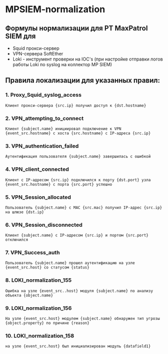# MPSIEM-normalization
## Формулы нормализации для PT MaxPatrol SIEM для
- Squid прокси-сервер
- VPN-сервера SoftEther
- Loki - инструмент проверки на IOC's (при настройке отправки логов работы Loki по syslog на коллектор MP SIEM)


## Правила локализации для указанных правил:
### 1. Proxy_Squid_syslog_access
	Клиент прокси-сервера {src.ip} получил доступ к {dst.hostname}
### 2. VPN_attempting_to_connect
	Клиент {subject.name} инициировал подключение к VPN {event_src.hostname} с хоста {src.hostname} с IP-адреса {src.ip}
### 3. VPN_authentication_failed
	Аутентификация пользователя {subject.name} завершилась с ошибкой
### 4. VPN_client_connected
	Клиент с IP-адресом {src.ip} подключился к порту {dst.port} узла {event_src.hostname} с порта {src.port} успешно
### 5. VPN_Session_allocated
	Пользователь {subject.name} с MAC {src.mac} получил IP-адрес {src.ip} на шлюзе {dst.ip}
### 6. VPN_Session_disconnected
	Клиент {subject.name} с IP-адресом {src.ip} и портом {src.port} отключился
### 7. VPN_Success_auth
	Пользователь {subject.name} прошел аутентификацию на узле {event_src.host} со статусом {status}
### 8. LOKI_normalization_155
	Ошибка на узле {event_src..host} модуля {subject.name} по анализу объекта {object.name}
### 9. LOKI_normalization_156
	На узле {event_src.host} модулем {subject.name} обнаружен тип угрозы {object.property} по причине {reason}
### 10. LOKI_normalization_158
	на узле {event_src.host} был инициализирован модуль {datafield1}
